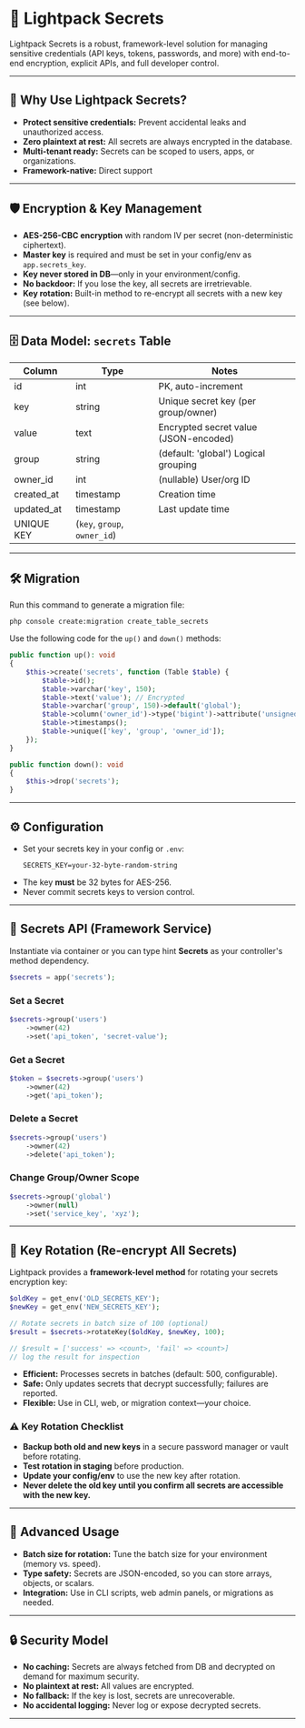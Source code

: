 # 🔐 Lightpack Secrets

Lightpack Secrets is a robust, framework-level solution for managing sensitive credentials (API keys, tokens, passwords, and more) with end-to-end encryption, explicit APIs, and full developer control.

---

## 🚨 Why Use Lightpack Secrets?
- **Protect sensitive credentials:** Prevent accidental leaks and unauthorized access.
- **Zero plaintext at rest:** All secrets are always encrypted in the database.
- **Multi-tenant ready:** Secrets can be scoped to users, apps, or organizations.
- **Framework-native:** Direct support

---


## 🛡️ Encryption & Key Management
- **AES-256-CBC encryption** with random IV per secret (non-deterministic ciphertext).
- **Master key** is required and must be set in your config/env as `app.secrets_key`.
- **Key never stored in DB**—only in your environment/config.
- **No backdoor:** If you lose the key, all secrets are irretrievable.
- **Key rotation:** Built-in method to re-encrypt all secrets with a new key (see below).

---

## 🗄️ Data Model: `secrets` Table
| Column      | Type      | Notes                                     |
|-------------|-----------|-------------------------------------------|
| id          | int       | PK, auto-increment                        |
| key         | string    | Unique secret key (per group/owner)       |
| value       | text      | Encrypted secret value (JSON-encoded)     |
| group       | string    | (default: 'global') Logical grouping      |
| owner_id    | int       | (nullable) User/org ID                    |
| created_at  | timestamp | Creation time                             |
| updated_at  | timestamp | Last update time                          |
| UNIQUE KEY  | (`key`, `group`, `owner_id`)                          |

---


## 🛠️ Migration

Run this command to generate a migration file:

```cli
php console create:migration create_table_secrets
```

Use the following code for the `up()` and `down()` methods:

```php
public function up(): void
{
    $this->create('secrets', function (Table $table) {
        $table->id();
        $table->varchar('key', 150);
        $table->text('value'); // Encrypted
        $table->varchar('group', 150)->default('global');
        $table->column('owner_id')->type('bigint')->attribute('unsigned')->nullable();
        $table->timestamps();
        $table->unique(['key', 'group', 'owner_id']);
    });
}

public function down(): void
{
    $this->drop('secrets');
}
```

---

## ⚙️ Configuration
- Set your secrets key in your config or `.env`:
  ```env
  SECRETS_KEY=your-32-byte-random-string
  ```
- The key **must** be 32 bytes for AES-256.
- Never commit secrets keys to version control.

---

## 🔑 Secrets API (Framework Service)

Instantiate via container or you can type hint **Secrets** as your controller's method dependency. 

```php
$secrets = app('secrets');
```

### Set a Secret
```php
$secrets->group('users')
    ->owner(42)
    ->set('api_token', 'secret-value');
```

### Get a Secret
```php
$token = $secrets->group('users')
    ->owner(42)
    ->get('api_token');
```

### Delete a Secret
```php
$secrets->group('users')
    ->owner(42)
    ->delete('api_token');
```

### Change Group/Owner Scope
```php
$secrets->group('global')
    ->owner(null)
    ->set('service_key', 'xyz');
```

---

## 🔁 Key Rotation (Re-encrypt All Secrets)

Lightpack provides a **framework-level method** for rotating your secrets encryption key:

```php
$oldKey = get_env('OLD_SECRETS_KEY');
$newKey = get_env('NEW_SECRETS_KEY');

// Rotate secrets in batch size of 100 (optional)
$result = $secrets->rotateKey($oldKey, $newKey, 100); 

// $result = ['success' => <count>, 'fail' => <count>]
// log the result for inspection
```

- **Efficient:** Processes secrets in batches (default: 500, configurable).
- **Safe:** Only updates secrets that decrypt successfully; failures are reported.
- **Flexible:** Use in CLI, web, or migration context—your choice.

### ⚠️ Key Rotation Checklist
- **Backup both old and new keys** in a secure password manager or vault before rotating.
- **Test rotation in staging** before production.
- **Update your config/env** to use the new key after rotation.
- **Never delete the old key until you confirm all secrets are accessible with the new key.**

---

## 🧠 Advanced Usage
- **Batch size for rotation:** Tune the batch size for your environment (memory vs. speed).
- **Type safety:** Secrets are JSON-encoded, so you can store arrays, objects, or scalars.
- **Integration:** Use in CLI scripts, web admin panels, or migrations as needed.
---

## 🔒 Security Model
- **No caching:** Secrets are always fetched from DB and decrypted on demand for maximum security.
- **No plaintext at rest:** All values are encrypted.
- **No fallback:** If the key is lost, secrets are unrecoverable.
- **No accidental logging:** Never log or expose decrypted secrets.

---
